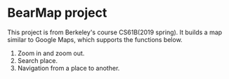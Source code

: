 # BearMap project

  This project is from Berkeley's course CS61B(2019 spring). It builds a map similar to Google Maps, which supports the functions below.
<ol>
<li>Zoom in and zoom out.</li>
<li>Search place.</li>
<li>Navigation from a place to another.</li>
</ol>
